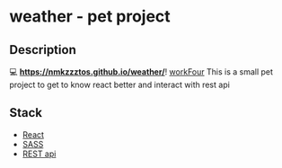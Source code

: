 # weather - pet project
## Description
:computer: __https://nmkzzztos.github.io/weather/__!
[workFour](https://user-images.githubusercontent.com/78933262/165128427-77be5d17-3a00-4f56-9d25-120573137dbc.png)
This is a small pet project to get to know react better and interact with rest api


## Stack
- [React](https://html.com/)
- [SASS](https://sass-lang.com/)
- [REST api](https://openweathermap.org/)
